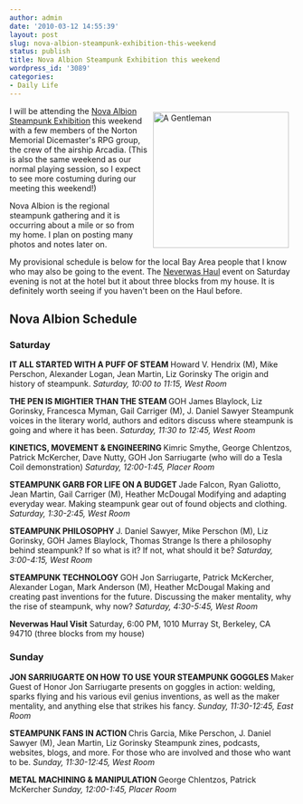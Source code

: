 ```yaml
---
author: admin
date: '2010-03-12 14:55:39'
layout: post
slug: nova-albion-steampunk-exhibition-this-weekend
status: publish
title: Nova Albion Steampunk Exhibition this weekend
wordpress_id: '3089'
categories:
- Daily Life
---
```

<a href="http://www.flickr.com/photos/danielproulx/3670226570/"><img src="http://farm4.static.flickr.com/3565/3670226570_ab33ca9bf5_m.jpg" height="240" width="240" alt="A Gentleman" align="right" hspace="10" vspace="10"></a>I will be attending the <a href="http://www.steampunkexhibition.com/">Nova Albion Steampunk Exhibition</a> this weekend with a few members of the Norton Memorial Dicemaster's RPG group, the crew of the airship Arcadia. (This is also the same weekend as our normal playing session, so I expect to see more costuming during our meeting this weekend!)

Nova Albion is the regional steampunk gathering and it is occurring about a mile or so from my home. I plan on posting many photos and notes later on. 

My provisional schedule is below for the local Bay Area people that I know who may also be going to the event. The <a href="http://www.neverwashaul.com/">Neverwas Haul</a> event on Saturday evening is not at the hotel but it about three blocks from my house. It is definitely worth seeing if you haven't been on the Haul before.

<h2>Nova Albion Schedule</h2>
<h3>Saturday</h3>
<strong>IT ALL STARTED WITH  A PUFF OF STEAM
</strong>Howard V. Hendrix (M), Mike Perschon, Alexander  Logan, Jean Martin, Liz Gorinsky
The origin and history of  steampunk.
<em>Saturday, 10:00 to 11:15, West Room</em>

<strong>THE  PEN IS MIGHTIER THAN THE STEAM
</strong>GOH James Blaylock, Liz Gorinsky,  Francesca Myman, Gail Carriger (M), J. Daniel Sawyer
Steampunk  voices in the literary world, authors and editors discuss where  steampunk is going and where it has been.
<em>Saturday, 11:30 to  12:45, West Room</em>

<strong>KINETICS, MOVEMENT &amp; ENGINEERING
</strong>Kimric  Smythe, George Chlentzos, Patrick McKercher, Dave Nutty, GOH Jon  Sarriugarte (who will do a Tesla Coil demonstration)
<em>Saturday,  12:00-1:45, Placer Room</em>

<strong>STEAMPUNK GARB FOR LIFE ON A  BUDGET
</strong>Jade Falcon, Ryan Galiotto, Jean Martin, Gail Carriger  (M), Heather McDougal
Modifying and adapting everyday wear. Making  steampunk gear out of found objects and clothing.
<em>Saturday,  1:30-2:45, West Room</em>

<strong>STEAMPUNK PHILOSOPHY
</strong>J. Daniel  Sawyer, Mike Perschon (M), Liz Gorinsky, GOH James Blaylock, Thomas  Strange
Is there a philosophy behind steampunk? If so what is it? If  not, what should it be?
<em>Saturday, 3:00-4:15, West Room</em>

<strong>STEAMPUNK  TECHNOLOGY
</strong>GOH Jon Sarriugarte, Patrick McKercher, Alexander  Logan, Mark Anderson (M), Heather McDougal
Making and creating past  inventions for the future. Discussing the maker mentality, why the rise  of steampunk, why now?
<em>Saturday, 4:30-5:45, West Room</em>

<strong>Neverwas  Haul Visit</strong>
Saturday, 6:00 PM, 1010 Murray St, Berkeley, CA 94710  (three blocks from my house)

<h3><strong>Sunday</strong></h3>
<strong>JON  SARRIUGARTE ON HOW TO USE YOUR STEAMPUNK GOGGLES
</strong>Maker Guest of  Honor Jon Sarriugarte presents on goggles in action: welding, sparks  flying and his various evil genius inventions, as well as the maker  mentality, and anything else that strikes his fancy.
<em>Sunday,  11:30-12:45, East Room</em>

<strong>STEAMPUNK FANS IN ACTION
</strong>Chris  Garcia, Mike Perschon, J. Daniel Sawyer (M), Jean Martin, Liz Gorinsky
Steampunk zines, podcasts, websites, blogs, and more. For those who are  involved and those who want to be.
<em>Sunday, 11:30-12:45, West Room</em>

<strong>METAL  MACHINING &amp; MANIPULATION
</strong>George Chlentzos, Patrick McKercher
<em>Sunday,  12:00-1:45, Placer Room</em>
